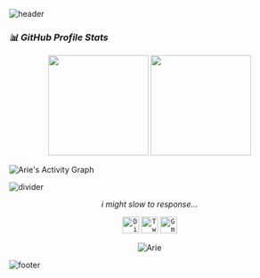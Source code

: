 ![header](./images/header.svg)

### ***📊 GitHub Profile Stats***

<p align="center">
  <img height="180em" src="https://github-readme-stats-eight-theta.vercel.app/api?username=ntt1906&show_icons=true&count_private=true&theme=react&hide_border=true&bg_color=1F222D&title_color=F85D7F&icon_color=F8D866&hide=css,html"/>
  <img height="180em" src="https://github-readme-stats-eight-theta.vercel.app/api/top-langs/?username=ntt1906&layout=compact&langs_count=8&theme=react&hide_border=true&bg_color=1F222D&hide=css,html&title_color=F85D7F&icon_color=F8D866"/>
</p>

<img alt="Arie's Activity Graph" src="https://activity-graph.herokuapp.com/graph?username=NTT1906&custom_title=Arie's%20Contribution%20Graph&bg_color=1F222D&color=F8D866&line=F85D7F&point=FFFFFF&hide_border=true" />

![divider](../icon/divider.gif)

<p align="center">
  <i>i might slow to response...</i>

  <p align="center">
	<code><a href="https://discord.gg/rstBvyWMKW"><img width="30px" src="../icon/discord.png" title="Discord Server"/></a></code>
	<code><a href="https://twitter.com/Arie19062"><img width="30px" src="../icon/twitter.png" title="Twitter"/></a></code>
	<code><a href="mailto:nttislinked@gmail.com"><img width="30px" src="../icon/gmail.png" title="Gmail"/></a></code>
  </p>

  <p align="center">
      <img src="https://komarev.com/ghpvc/?username=NTT1906&label=Profile+Views" alt="Arie" />
  </p>
</p>

![footer](./images/footer.svg)
